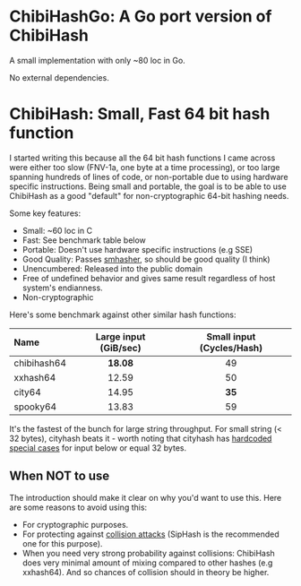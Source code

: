 # ChibiHashGo: A Go port version of ChibiHash

A small implementation with only ~80 loc in Go.

No external dependencies.

# ChibiHash: Small, Fast 64 bit hash function

I started writing this because all the 64 bit hash functions I came across were
either too slow (FNV-1a, one byte at a time processing), or too large spanning
hundreds of lines of code, or non-portable due to using hardware specific
instructions.
Being small and portable, the goal is to be able to use ChibiHash as a good
"default" for non-cryptographic 64-bit hashing needs.

Some key features:

* Small: ~60 loc in C
* Fast: See benchmark table below
* Portable: Doesn't use hardware specific instructions (e.g SSE)
* Good Quality: Passes [smhasher][], so should be good quality (I think)
* Unencumbered: Released into the public domain
* Free of undefined behavior and gives same result regardless of host system's endianness.
* Non-cryptographic

Here's some benchmark against other similar hash functions:

| Name |      Large input (GiB/sec)  |  Small input (Cycles/Hash) |
| :--- | :-------------------------: | :------------------------: |
| chibihash64  |  **18.08**   |   49   |
| xxhash64     |    12.59     |   50   |
| city64       |    14.95     | **35** |
| spooky64     |    13.83     |   59   |

It's the fastest of the bunch for large string throughput.
For small string (< 32 bytes), cityhash beats it - worth noting that cityhash
has [hardcoded special cases][city-small] for input below or equal 32 bytes.

[smhasher]: https://github.com/aappleby/smhasher
[city-small]: https://github.com/google/cityhash/blob/f5dc54147fcce12cefd16548c8e760d68ac04226/src/city.cc#L367-L375

## When NOT to use

The introduction should make it clear on why you'd want to use this.
Here are some reasons to avoid using this:

* For cryptographic purposes.
* For protecting against [collision attacks](https://en.wikipedia.org/wiki/Collision_attack) (SipHash is the recommended one for this purpose).
* When you need very strong probability against collisions: ChibiHash does very
  minimal amount of mixing compared to other hashes (e.g xxhash64). And so
  chances of collision should in theory be higher.
